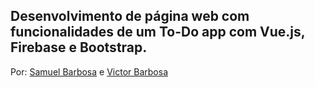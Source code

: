 <h2>Desenvolvimento de página web com funcionalidades de um To-Do app com Vue.js, Firebase e Bootstrap.</h2>
Por:
<a href="https://github.com/MrSamwell">Samuel Barbosa</a> e <a href="https://github.com/vldbarbosa">Victor Barbosa</a>
